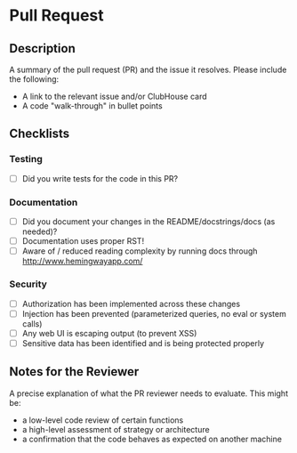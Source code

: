 # Pull Request

## Description

A summary of the pull request (PR) and the issue it resolves. Please include the following:

* A link to the relevant issue and/or ClubHouse card
* A code "walk-through" in bullet points

## Checklists

### Testing

- [ ] Did you write tests for the code in this PR?

### Documentation

- [ ] Did you document your changes in the README/docstrings/docs (as needed)?
- [ ] Documentation uses proper RST!
- [ ] Aware of / reduced reading complexity by running docs through http://www.hemingwayapp.com/

### Security

- [ ] Authorization has been implemented across these changes
- [ ] Injection has been prevented (parameterized queries, no eval or system calls)
- [ ] Any web UI is escaping output (to prevent XSS)
- [ ] Sensitive data has been identified and is being protected properly

## Notes for the Reviewer

A precise explanation of what the PR reviewer needs to evaluate. This might be:

* a low-level code review of certain functions
* a high-level assessment of strategy or architecture
* a confirmation that the code behaves as expected on another machine
